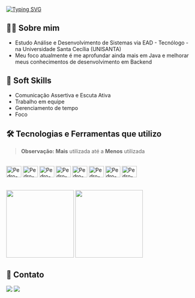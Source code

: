 [![Typing SVG](https://readme-typing-svg.demolab.com?font=Fira+Code&size=20&duration=7000&pause=1000&color=F7F7F7&random=false&width=435&lines=Olá,+eu+sou+o+Pedro+Dias)](https://git.io/typing-svg)

## 🙋‍♂️ Sobre mim
- Estudo Análise e Desenvolvimento de Sistemas via EAD - Tecnólogo - na Universidade Santa Cecília (UNISANTA)
- Meu foco atualmente é me aprofundar ainda mais em Java e melhorar meus conhecimentos de desenvolvimento em Backend

## 🧠 Soft Skills
- Comunicação Assertiva e Escuta Ativa
- Trabalho em equipe
- Gerenciamento de tempo
- Foco

## 🛠️ Tecnologias e Ferramentas que utilizo
> **Observação:** **Mais** utilizada até a **Menos** utilizada

<div style="display: inline_block"><br>
  <img align="center" height="30" width="40" alt="Pedro-git" src="https://cdn.jsdelivr.net/gh/devicons/devicon@latest/icons/git/git-original.svg" />
  <img align="center" height="30" width="40" alt="Pedro-java" src="https://cdn.jsdelivr.net/gh/devicons/devicon@latest/icons/java/java-original.svg" />
  <img align="center" height="30" width="40" alt="Pedro-html5" src="https://cdn.jsdelivr.net/gh/devicons/devicon@latest/icons/html5/html5-original.svg" />
  <img align="center" height="30" width="40" alt="Pedro-css3" src="https://cdn.jsdelivr.net/gh/devicons/devicon@latest/icons/css3/css3-original.svg" />
  <img align="center" height="30" width="40" alt="Pedro-typescript" src="https://cdn.jsdelivr.net/gh/devicons/devicon@latest/icons/typescript/typescript-original.svg" />
  <img align="center" height="30" width="40" alt="Pedro-angular" src="https://cdn.jsdelivr.net/gh/devicons/devicon@latest/icons/angular/angular-original.svg" />
  <img align="center" height="30" width="40" alt="Pedro-javascript" src="https://cdn.jsdelivr.net/gh/devicons/devicon@latest/icons/javascript/javascript-original.svg" />                         
  <img align="center" height="30" width="40" alt="Pedro-csharp" src="https://cdn.jsdelivr.net/gh/devicons/devicon@latest/icons/csharp/csharp-original.svg" />
</div>
<br><br>

<div>
  <img height="180em" src="https://github-readme-stats.vercel.app/api?username=devpedro-dias&show_icons=true&theme=transparent"/>
  <img height="180em" src="https://github-readme-stats.vercel.app/api/top-langs/?username=devpedro-dias&layout=compact&theme=transparent"/>
</div>

## 📲 Contato
<div>
  <a href="https://www.linkedin.com/in/pedro-corchog/" target="_blank"><img src="https://img.shields.io/badge/-LinkedIn-%230077B5?style=for-the-badge&logo=linkedin&logoColor=white" target="_blank"></a>
 <a href = "mailto:pedrocorchogdev@gmail.com"><img src="https://img.shields.io/badge/Gmail-D14836?style=for-the-badge&logo=gmail&logoColor=white"></a>
</div>
